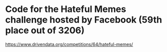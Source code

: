 # Code for the Hateful Memes challenge hosted by Facebook (59th place out of 3206)

https://www.drivendata.org/competitions/64/hateful-memes/




